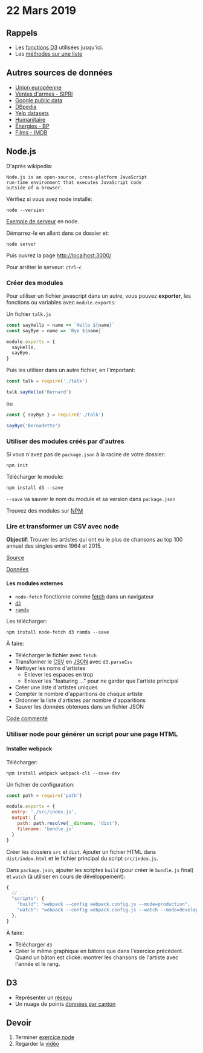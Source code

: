 # 22 Mars 2019

## Rappels

* Les [fonctions D3](https://observablehq.com/@idris-maps/fonctions-d3) utilisées jusqu'ici.
* Les [méthodes sur une liste](https://observablehq.com/@idris-maps/methodes-sur-une-liste-array)

## Autres sources de données

* [Union européenne](https://data.europa.eu/euodp/en/data/dataset?vocab_theme=http%3A%2F%2Fpublications.europa.eu%2Fresource%2Fauthority%2Fdata-theme%2FREGI&sort=views_total+desc)
* [Ventes d'armes - SIPRI](https://www.sipri.org/databases)
* [Google public data](https://www.google.com/publicdata/directory)
* [DBpedia](https://wiki.dbpedia.org/downloads-2016-10)
* [Yelp datasets](https://www.yelp.com/dataset)
* [Humanitaire](https://data.humdata.org/)
* [Énergies - BP](https://www.bp.com/en/global/corporate/energy-economics/statistical-review-of-world-energy.html)
* [Films - IMDB](https://datasets.imdbws.com/)

## Node.js

D'après wikipedia:

```
Node.js is an open-source, cross-platform JavaScript
run-time environment that executes JavaScript code
outside of a browser.
```

Vérifiez si vous avez node installé:

```
node --version
```

[Exemple de serveur](https://github.com/idris-maps/heig-datavis-2019/blob/master/20190315-node/server.js) en node.

Démarrez-le en allant dans ce dossier et:

```
node server
```

Puis ouvrez la page [http://localhost:3000/](http://localhost:3000/)

Pour arrêter le serveur: `ctrl`-`c`

### Créer des modules

Pour utiliser un fichier javascript dans un autre, vous pouvez **exporter**, les fonctions ou variables avec `module.exports`:

Un fichier `talk.js`

```js
const sayHello = name => `Hello ${name}`
const sayBye = name => `Bye ${name}`

module.exports = {
  sayHello,
  sayBye,
}
```

Puis les utiliser dans un autre fichier, en l'important:

```js
const talk = require('./talk')

talk.sayHello('Bernard')
```

ou 

```js
const { sayBye } = require('./talk')

sayBye('Bernadette')
```

### Utiliser des modules créés par d'autres

Si vous n'avez pas de `package.json` à la racine de votre dossier:

```
npm init
```

Télécharger le module:

```
npm install d3 --save
```

`--save` va sauver le nom du module et sa version dans `package.json`

Trouvez des modules sur [NPM](https://www.npmjs.com/)

### Lire et transformer un CSV avec node

**Objectif**: Trouver les artistes qui ont eu le plus de chansons au top 100 annuel des singles entre 1964 et 2015.

[Source](https://www.kaggle.com/rakannimer/billboard-lyrics)

[Données](https://raw.githubusercontent.com/walkerkq/musiclyrics/master/billboard_lyrics_1964-2015.csv)

#### Les modules externes

* `node-fetch` fonctionne comme [fetch](https://developer.mozilla.org/en-US/docs/Web/API/Fetch_API/Using_Fetch) dans un navigateur
* [`d3`](https://d3js.org/)
* [`ramda`](https://ramdajs.com/docs/)

Les télécharger:

```
npm install node-fetch d3 ramda --save
```

À faire:

* Télécharger le fichier avec `fetch`
* Transformer le [CSV](https://fr.wikipedia.org/wiki/Comma-separated_values) en [JSON](https://fr.wikipedia.org/wiki/JavaScript_Object_Notation) avec `d3.parseCsv`
* Nettoyer les noms d'artistes
  - Enlever les espaces en trop
  - Enlever les "featuring ..." pour ne garder que l'artiste principal
* Créer une liste d'artistes uniques
* Compter le nombre d'apparitions de chaque artiste
* Ordonner la liste d'artistes par nombre d'apparitions
* Sauver les données obtenues dans un fichier JSON

[Code commenté](https://github.com/idris-maps/exemple-transformation-de-donnees-avec-node/blob/master/run.js)

### Utiliser node pour générer un script pour une page HTML

#### Installer webpack

Télécharger:

```
npm install webpack webpack-cli --save-dev
```

Un fichier de configuration:

```js
const path = require('path')

module.exports = {
  entry: './src/index.js',
  output: {
    path: path.resolve(__dirname, 'dist'),
    filename: 'bundle.js'
  }
}
```

Créer les dossiers `src` et `dist`. Ajouter un fichier HTML dans `dist/index.html` et le fichier principal du script `src/index.js`.

Dans `package.json`, ajouter les scriptes `build` (pour créer le `bundle.js` final) et `watch` (à utiliser en cours de dévéloppement):

```js
{
  // ...
  "scripts": {
    "build": "webpack --config webpack.config.js --mode=production",
    "watch": "webpack --config webpack.config.js --watch --mode=development"
  },
}
```

À faire:

* Télécharger `d3`
* Créer le même graphique en bâtons que dans l'exercice précédent. Quand un bâton est clické: montrer les chansons de l'artiste avec l'année et le rang.

## D3

* Représenter un [réseau](https://observablehq.com/@idris-maps/representer-un-reseau-avec-d3)
* Un nuage de points [données par canton](https://raw.githubusercontent.com/idris-maps/heig-datavis-2019/master/20190322-node/cantons.csv)

## Devoir

1. Terminer [exercice node](https://github.com/idris-maps/heig-datavis-2019/tree/master/20190322-node/exercice_node)
2. Regarder la [vidéo](https://www.youtube.com/watch?v=jbkSRLYSojo) 